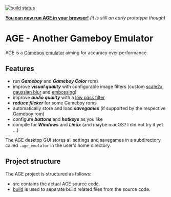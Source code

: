 [![build status](/../badges/master/build.svg)](https://gitlab.com/csprenger/age/commits/master)

**[You can now run AGE in your browser!](https://csprenger.gitlab.io/AGE/)**
*(it is still an early prototype though)*

# AGE - Another Gameboy Emulator

AGE is a [Gameboy](https://en.wikipedia.org/wiki/Game_Boy)
[emulator](https://en.wikipedia.org/wiki/Emulator)
aiming for accuracy over performance.

## Features

- run ***Gameboy*** and ***Gameboy Color*** roms
- improve ***visual quality*** with configurable image filters
    (custom [scale2x](https://www.scale2x.it/),
    [gaussian blur](https://en.wikipedia.org/wiki/Gaussian_blur)
    and [embossing](https://en.wikipedia.org/wiki/Image_embossing))
- improve ***audio quality*** with a
    [low pass filter](https://en.wikipedia.org/wiki/Low-pass_filter)
- ***reduce flicker*** for some Gameboy roms
- automatically store and load ***savegames***
    (if supported by the respective Gameboy rom)
- configure ***buttons*** and ***hotkeys*** as you like
- compile for ***Windows*** and ***Linux***
    (and maybe macOS? I did not try it yet ...)

The AGE desktop GUI stores all settings and savegames in a subdirectory called
`.age_emulator` in the user's home directory.

## Project structure

The AGE project is structured as follows:

* [src](/src) contains the actual AGE source code.
* [build](/build) is used to separate build related files from the source code.
